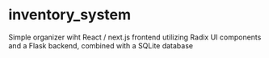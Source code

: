 # inventory_system
Simple organizer wiht React / next.js frontend utilizing Radix UI components and a Flask backend, combined with a SQLite database
